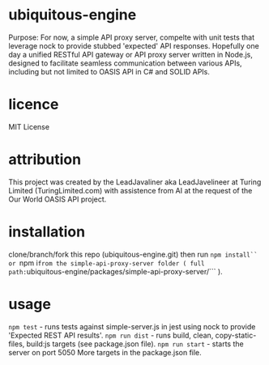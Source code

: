 # ubiquitous-engine
Purpose: For now, a simple API proxy server, compelte with unit tests that leverage nock to provide stubbed 'expected' API responses.  Hopefully one day a unified RESTful API gateway or API proxy server written in Node.js, designed to facilitate seamless communication between various APIs, including but not limited to OASIS API in C# and SOLID APIs.

# licence
MIT License

# attribution
This project was created by the LeadJavaliner aka LeadJavelineer at Turing Limited (TuringLimited.com) with assistence from AI at the request of the Our World OASIS API project.

# installation 
clone/branch/fork this repo (ubiquitous-engine.git) then run ```npm install``  or ```npm i``` from the simple-api-proxy-server folder ( full path: ```ubiquitous-engine/packages/simple-api-proxy-server/``` ).

# usage
```npm test``` - runs tests against simple-server.js in jest using nock to provide 'Expected REST API results'.
```npm run dist``` - runs build, clean, copy-static-files, build:js targets (see package.json file).
```npm run start``` - starts the server on port 5050
More targets in the package.json file.
